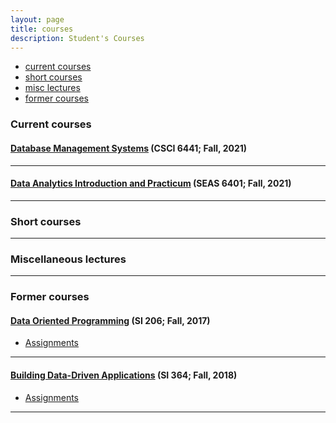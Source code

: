 ```yaml
---
layout: page
title: courses
description: Student's Courses
---
```


<div class="navbar">
    <div class="navbar-inner">
        <ul class="nav">
            <li><a href="#current">current courses</a></li>
            <li><a href="#shortcourses">short courses</a></li>
            <li><a href="#misc">misc lectures</a></li>
            <li><a href="#old">former courses</a></li>
        </ul>
    </div>
</div>


### <a name="current"></a>Current courses

#### [Database Management Systems](http://mccallau.github.io) (CSCI 6441; Fall, 2021)

---

#### [Data Analytics Introduction and Practicum](http://mccallau.github.io) (SEAS 6401; Fall, 2021)

---

### <a name="shortcourses"></a>Short courses

---

### <a name="misc"></a>Miscellaneous lectures


---

### <a name="old"></a>Former courses

#### [Data Oriented Programming](http://mccallau.github.io) (SI 206; Fall, 2017)

- [Assignments](https://github.com/mccallau/SI206)

---

#### [Building Data-Driven Applications](http://mccallau.github.io) (SI 364; Fall, 2018)

- [Assignments](https://github.com/mccallau/SI206)

---
